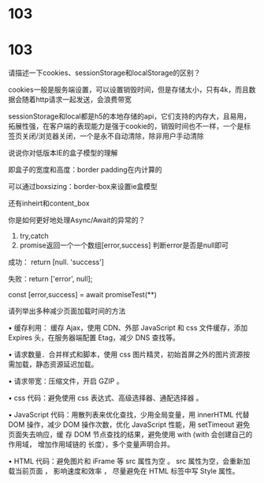 # 103

# 103

请描述一下cookies、sessionStorage和localStorage的区别？

cookies一般是服务端设置，可以设置销毁时间，但是存储太小，只有4k，而且数据会随着http请求一起发送，会浪费带宽

sessionStorage和local都是h5的本地存储的api，它们支持的内存大，且易用，拓展性强，在客户端的表现能力是强于cookie的，销毁时间也不一样，一个是标签页关闭/浏览器关闭，一个是永不自动清除，除非用户手动清除

说说你对低版本IE的盒子模型的理解

即盒子的宽度和高度：border padding在内计算的

可以通过boxsizing：border-box来设置ie盒模型

还有inheirt和content_box

你是如何更好地处理Async/Await的异常的？

1. try,catch
2. promise返回一个一个数组[error,success] 判断error是否是null即可

成功： return [null. 'success']

失败：return ['error', null];

const [error,success] = await promiseTest(**)

请列举出多种减少页面加载时间的方法

• 缓存利用： 缓存 Ajax，使用 CDN、外部 JavaScript 和 css 文件缓存，添加 Expires 头，在服务器端配置 Etag，减少 DNS 查找等。

• 请求数量．合并样式和脚本，使用 css 图片精灵，初始首屏之外的图片资源按需加载，静态资源延迟加载。

• 请求带宽：压缩文件，开启 GZIP 。

• css 代码：避免使用 css 表达式、高级选择器、通配选择器 。

• JavaScript 代码：用散列表来优化查找，少用全局变量，用 innerHTML 代替 DOM 操作，减少 DOM 操作次数，优化 JavaScript 性能，用 setTimeout 避免页面失去响应，缓 存 DOM 节点查找的结果，避免使用 with (with 会创建自己的作用域， 增加作用域链的 长度），多个变量声明合并。

• HTML 代码：避免图片和 iFrame 等 src 属性为空 。 src 属性为空，会重新加载当前页面 ， 影响速度和效率 ， 尽量避免在 HTML 标签中写 Style 属性。